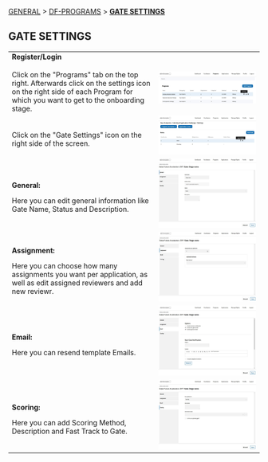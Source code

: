 [GENERAL](GENERAL/README.md) > [DF-PROGRAMS](DF-Programs/README.md) > **[GATE SETTINGS](DF-Programs/onboardingstage.md)**

## GATE SETTINGS <br>

<table>
  <thead>
  </thead>
  <tbody>
   <tr>
      <tr><td colspan="3"><b>Register/Login</b></td>      
    </tr>
    <tr>
      <td style="text-align: left"><p><b></b></p>Click on the "Programs" tab on the top right. Afterwards click on the settings icon on the right side of each Program for which you want to get to the onboarding stage.</td>
      <td style="text-align: center"><img src="onboarding001.jpg" alt="review01.png"></td>
    </tr>
    <tr>
      <td style="text-align: left"><p><b></b></p>Click on the "Gate Settings" icon on the right side of the screen.</td>
      <td style="text-align: center"><img src="onboarding002.jpg" alt="review01.png"></td>
    </tr>
    <tr>
      <td style="text-align: left"><p><b>General:</b></p>Here you can edit general information like Gate Name, Status and Description.</td>
      <td style="text-align: center"><img src="gate01.JPG" alt="Onboarding-1"></td>
    </tr>
        <tr>
      <td style="text-align: left"><p><b>Assignment:</b></p>Here you can choose how many assignments you want per application, as well as edit assigned reviewers and add new reviewr.</td>
      <td style="text-align: center"><img src="gate02.JPG" alt="Onboarding-2"></td>
    </tr>
        <tr>
      <td style="text-align: left"><p><b>Email:</b></p>Here you can resend template Emails.</td>
      <td style="text-align: center"><img src="gate03.JPG" alt="Onboarding-3"></td>
    </tr>
        <tr>
      <td style="text-align: left"><p><b>Scoring:</b></p>Here you can add Scoring Method, Description and Fast Track to Gate.</td>
      <td style="text-align: center"><img src="gate04.JPG" alt="Onboarding-4"></td>
    </tr>
  </tbody>
</table>
